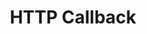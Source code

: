 ---
title: HTTP Callback
sidebar_label: HTTP Callback
hide_title: false
hide_table_of_contents: false
---
